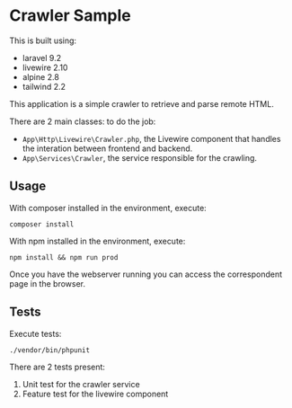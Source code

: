
# Crawler Sample

This is built using:

- laravel 9.2
- livewire 2.10
- alpine 2.8
- tailwind 2.2

This application is a simple crawler to retrieve and parse remote HTML.

There are 2 main classes: to do the job:

- `App\Http\Livewire\Crawler.php`, the Livewire component that handles the interation between frontend and backend.
- `App\Services\Crawler`, the service responsible for the crawling.

## Usage

With composer installed in the environment, execute:

```shell
composer install
```

With npm installed in the environment, execute:

```shell
npm install && npm run prod
```

Once you have the webserver running you can access the correspondent page in the browser.

## Tests

Execute tests:

```shell
./vendor/bin/phpunit
```

There are 2 tests present:

1. Unit test for the crawler service
2. Feature test for the livewire component

